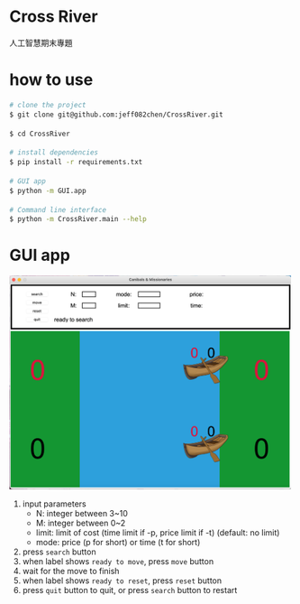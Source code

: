 # Cross River
人工智慧期末專題
  
# how to use
``` zsh
# clone the project
$ git clone git@github.com:jeff082chen/CrossRiver.git

$ cd CrossRiver

# install dependencies
$ pip install -r requirements.txt

# GUI app
$ python -m GUI.app

# Command line interface
$ python -m CrossRiver.main --help
```

# GUI app
<img src="https://github.com/jeff082chen/CrossRiver/blob/main/img/app.png" width="500"/>  

1. input parameters 
    + N: integer between 3~10
    + M: integer between 0~2
    + limit: limit of cost (time limit if -p, price limit if -t) (default: no limit)
    + mode: price (p for short) or time (t for short)
2. press `search` button
3. when label shows `ready to move`, press `move` button
4. wait for the move to finish
5. when label shows `ready to reset`, press `reset` button
6. press `quit` button to quit, or press `search` button to restart
